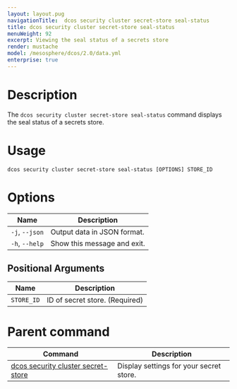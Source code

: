```yaml
---
layout: layout.pug
navigationTitle:  dcos security cluster secret-store seal-status
title: dcos security cluster secret-store seal-status
menuWeight: 92
excerpt: Viewing the seal status of a secrets store
render: mustache
model: /mesosphere/dcos/2.0/data.yml
enterprise: true
---
```


# Description

The `dcos security cluster secret-store seal-status` command displays the seal status of a secrets store.

# Usage

```
dcos security cluster secret-store seal-status [OPTIONS] STORE_ID
```

# Options

| Name |  Description |
|---------|-------------|
| `-j`, `--json` |  Output data in JSON format. |
|  `-h`, `--help` |  Show this message and exit.|


## Positional Arguments

| Name |  Description |
|---------|-------------|
| `STORE_ID`  | ID of secret store. (Required)|

# Parent command

| Command | Description |
|---------|-------------|
| [dcos security cluster secret-store](/mesosphere/dcos/2.0/cli/command-reference/dcos-security/dcos-security-cluster/dcos-security-cluster-secret-store/) | Display settings for your secret store. |
